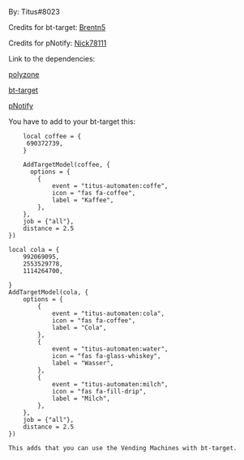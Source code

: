By: Titus#8023

Credits for bt-target: [Brentn5](https://forum.cfx.re/u/Brentn5/summary)

Credits for pNotify: [Nick78111](https://forum.cfx.re/u/nick78111/summary)

Link to the dependencies:

[polyzone](https://forum.cfx.re/t/release-standalone-polyzone-tracking/2254628)

[bt-target](https://forum.cfx.re/t/release-standalone-target-tracking/2270296)

[pNotify](https://forum.cfx.re/t/release-pnotify-in-game-js-notifications-using-noty/20659)

You have to add to your bt-target this:


        local coffee = {
         690372739,
        }

        AddTargetModel(coffee, {
          options = {
            {
                event = "titus-automaten:coffe",
                icon = "fas fa-coffee",
                label = "Kaffee",
            },
        },
        job = {"all"},
        distance = 2.5
    })

    local cola = {
        992069095,
        2553529778,
        1114264700,
        
    }
    AddTargetModel(cola, {
        options = {
            {
                event = "titus-automaten:cola",
                icon = "fas fa-coffee",
                label = "Cola",
            },
            {
                event = "titus-automaten:water",
                icon = "fas fa-glass-whiskey",
                label = "Wasser",
            },
            {
                event = "titus-automaten:milch",
                icon = "fas fa-fill-drip",
                label = "Milch",
            },
        },
        job = {"all"},
        distance = 2.5
    })
    
    This adds that you can use the Vending Machines with bt-target.

